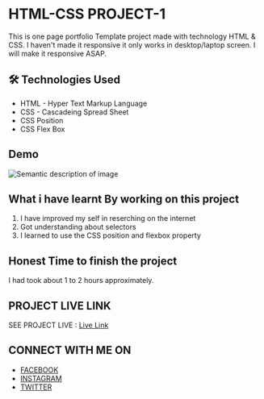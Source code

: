 
# HTML-CSS PROJECT-1

This is one page portfolio Template project made with technology HTML & CSS.
I haven't made it responsive it only works in desktop/laptop screen.
I will make it responsive ASAP.


## 🛠 Technologies Used
  - HTML - Hyper Text Markup Language
  - CSS - Cascadeing Spread Sheet
  - CSS Position
  - CSS Flex Box

## Demo
  ![Semantic description of image](/demo/project-1.gif)


## What i have learnt By working on this project
1. I have improved my self in reserching on the internet
2. Got understanding about selectors
3. I learned to use the CSS position and flexbox property

## Honest Time to finish the project

I had took about 1 to 2 hours approximately.

## PROJECT LIVE LINK

SEE PROJECT LIVE : [Live Link](https://html-css-project01.vercel.app/)

## CONNECT WITH ME ON
- [FACEBOOK](https://www.facebook.com/vivekranjan0144/)
- [INSTAGRAM](https://www.instagram.com/vivekranjan0144/)
- [TWITTER](https://twitter.com/vivekranjan0144?lang=en)

